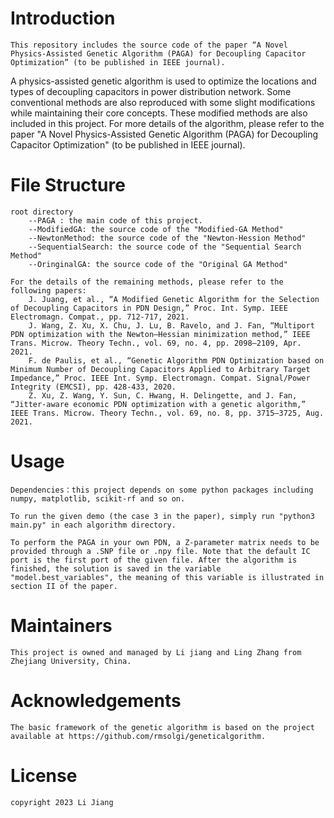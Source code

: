 # Introduction
	This repository includes the source code of the paper “A Novel Physics-Assisted Genetic Algorithm (PAGA) for Decoupling Capacitor Optimization” (to be published in IEEE journal). 
A physics-assisted genetic algorithm is used to optimize the locations and types of decoupling capacitors in power distribution network.
Some conventional methods are also reproduced with some slight modifications while maintaining their core concepts. These modified methods are also included in this project. 
For more details of the algorithm, please refer to the paper "A Novel Physics-Assisted Genetic Algorithm (PAGA) for Decoupling Capacitor Optimization" (to be published in IEEE journal). 
	
# File Structure
	root directory
		--PAGA : the main code of this project.
		--ModifiedGA: the source code of the "Modified-GA Method"
		--NewtonMethod: the source code of the "Newton-Hession Method"
		--SequentialSearch: the source code of the "Sequential Search Method"
		--OringinalGA: the source code of the "Original GA Method"
	
	For the details of the remaining methods, please refer to the following papers:
		J. Juang, et al., “A Modified Genetic Algorithm for the Selection of Decoupling Capacitors in PDN Design,” Proc. Int. Symp. IEEE Electromagn. Compat., pp. 712-717, 2021.
		J. Wang, Z. Xu, X. Chu, J. Lu, B. Ravelo, and J. Fan, “Multiport PDN optimization with the Newton–Hessian minimization method,” IEEE Trans. Microw. Theory Techn., vol. 69, no. 4, pp. 2098–2109, Apr. 2021.
		F. de Paulis, et al., “Genetic Algorithm PDN Optimization based on Minimum Number of Decoupling Capacitors Applied to Arbitrary Target Impedance,” Proc. IEEE Int. Symp. Electromagn. Compat. Signal/Power Integrity (EMCSI), pp. 428-433, 2020.
		Z. Xu, Z. Wang, Y. Sun, C. Hwang, H. Delingette, and J. Fan, “Jitter-aware economic PDN optimization with a genetic algorithm,” IEEE Trans. Microw. Theory Techn., vol. 69, no. 8, pp. 3715–3725, Aug. 2021.
		
# Usage
	Dependencies：this project depends on some python packages including numpy, matplotlib, scikit-rf and so on.
	
	To run the given demo (the case 3 in the paper), simply run "python3 main.py" in each algorithm directory.
	
	To perform the PAGA in your own PDN, a Z-parameter matrix needs to be provided through a .SNP file or .npy file. Note that the default IC port is the first port of the given file.	After the algorithm is finished, the solution is saved in the variable "model.best_variables", the meaning of this variable is illustrated in section II of the paper.

# Maintainers
	This project is owned and managed by Li jiang and Ling Zhang from Zhejiang University, China. 

# Acknowledgements
	The basic framework of the genetic algorithm is based on the project available at https://github.com/rmsolgi/geneticalgorithm.
	
# License
	copyright 2023 Li Jiang
